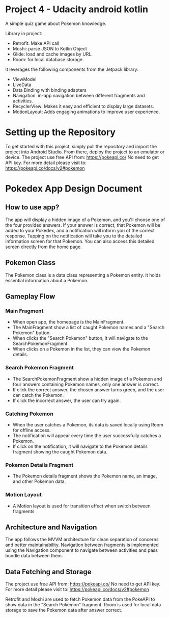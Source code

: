 # Project 4 - Udacity android kotlin

A simple quiz game about Pokemon knowledge.

Library in project:
- Retrofit: Make API call
- Moshi: parse JSON to Kotlin Object
- Glide: load and cache images by URL.
- Room: for local database storage.

It leverages the following components from the Jetpack library:

- ViewModel
- LiveData
- Data Binding with binding adapters
- Navigation: in-app navigation between different fragments and activities.
- RecyclerView: Makes it easy and efficient to display large datasets.
- MotionLayout: Adds engaging animations to improve user experience.

# Setting up the Repository
To get started with this project, simply pull the repository and import the project into Android Studio. From there, deploy the project to an emulator or device.
The project use free API from: https://pokeapi.co/
No need to get API key. For more detail please visit to: https://pokeapi.co/docs/v2#pokemon

# Pokedex App Design Document

## How to use app?
The app will display a hidden image of a Pokemon, and you'll choose one of the four provided answers. If your answer is correct, that Pokemon will be added to your Pokedex, and a notification will inform you of the correct response. Tapping on the notification will take you to the detailed information screen for that Pokemon. You can also access this detailed screen directly from the home page.

## Pokemon Class
The Pokemon class is a data class representing a Pokemon entity. It holds essential information about a Pokemon.

## Gameplay Flow

### Main Fragment

- When open app, the homepage is the MainFragment.
- The MainFragment show a list of caught Pokemon names and a "Search Pokemon" button.
- When clicks the "Search Pokemon" button, it will navigate to the SearchPokemonFragment.
- When clicks on a Pokemon in the list, they can view the Pokemon details.

### Search Pokemon Fragment

- The SearchPokemonFragment show a hidden image of a Pokemon and four answers containing Pokemon names, only one answer is correct.
- If click the correct answer, the chosen answer turns green, and the user can catch the Pokemon.
- If click the incorrect answer, the user can try again.

### Catching Pokemon

- When the user catches a Pokemon, its data is saved locally using Room for offline access.
- The notification will appear every time the user successfully catches a Pokemon.
- If click on the notification, it will navigate to the Pokemon details fragment showing the caught Pokemon data.

### Pokemon Details Fragment

- The Pokemon details fragment shows the Pokemon name, an image, and other Pokemon data.

### Motion Layout

- A Motion layout is used for transition effect when switch between fragments

## Architecture and Navigation

The app follows the MVVM architecture for clean separation of concerns and better maintainability.
Navigation between fragments is implemented using the Navigation component to navigate between activities and pass bundle data between them.

## Data Fetching and Storage

The project use free API from: https://pokeapi.co/
No need to get API key. For more detail please visit to: https://pokeapi.co/docs/v2#pokemon

Retrofit and Moshi are used to fetch Pokemon data from the PokeAPI to show data in the "Search Pokemon" fragment.
Room is used for local data storage to save the Pokemon data after answer correct.



